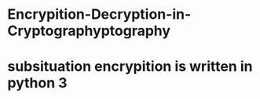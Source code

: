 # Encrypition-Decryption-in-Cryptographyptography
# subsituation encrypition  is written in python 3
